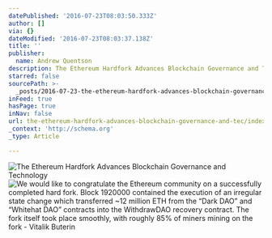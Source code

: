 ```yaml
---
datePublished: '2016-07-23T08:03:50.333Z'
author: []
via: {}
dateModified: '2016-07-23T08:03:37.138Z'
title: ''
publisher:
  name: Andrew Quentson
description: The Ethereum Hardfork Advances Blockchain Governance and Technology
starred: false
sourcePath: >-
  _posts/2016-07-23-the-ethereum-hardfork-advances-blockchain-governance-and-tec.md
inFeed: true
hasPage: true
inNav: false
url: the-ethereum-hardfork-advances-blockchain-governance-and-tec/index.html
_context: 'http://schema.org'
_type: Article

---
```

![The Ethereum Hardfork Advances Blockchain Governance and Technology](https://the-grid-user-content.s3-us-west-2.amazonaws.com/3a929ec3-ed41-4b34-9383-1011cc63ee19.png)
![We would like to congratulate the Ethereum community on a successfully completed hard fork. Block 1920000 contained the execution of an irregular state change which transferred ~12 million ETH from the “Dark DAO” and “Whitehat DAO” contracts into the WithdrawDAO recovery contract. The fork itself took place smoothly, with roughly 85% of miners mining on the fork - Vitalik Buterin](https://the-grid-user-content.s3-us-west-2.amazonaws.com/a5e4147f-853a-44eb-93f0-f576d0b4f61e.png)